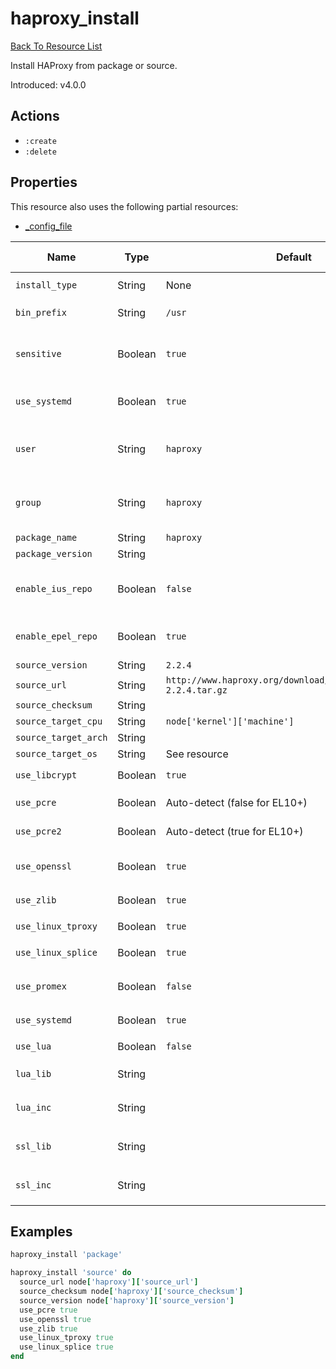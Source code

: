 # haproxy_install

[Back To Resource List](https://github.com/sous-chefs/haproxy#resources)

Install HAProxy from package or source.

Introduced: v4.0.0

## Actions

* `:create`
* `:delete`

## Properties

This resource also uses the following partial resources:

* [_config_file](https://github.com/sous-chefs/haproxy/tree/master/documentation/partial_config_file.md)

| Name                 | Type    | Default                                                          | Description                                                                    | Allowed Values      |
| -------------------- | ------- | ---------------------------------------------------------------- | ------------------------------------------------------------------------------ | ------------------- |
| `install_type`       | String  | None                                                             | Set the installation type                                                      | `package`, `source` |
| `bin_prefix`         | String  | `/usr`                                                           | Set the source compile prefix                                                  |                     |
| `sensitive`          | Boolean | `true`                                                           | Ensure that sensitive resource data is not logged by the chef-client           |                     |
| `use_systemd`        | Boolean | `true`                                                           | Evalues whether to use systemd based on the nodes init package                 |                     |
| `user`               | String  | `haproxy`                                                        | Similar to "uid" but uses the UID of user name `<user name>` from /etc/passwd  |                     |
| `group`              | String  | `haproxy`                                                        | Similar to "gid" but uses the GID of group name `<group name>` from /etc/group |                     |
| `package_name`       | String  | `haproxy`                                                        |                                                                                |                     |
| `package_version`    | String  |                                                                  |                                                                                |                     |
| `enable_ius_repo`    | Boolean | `false`                                                          | Enables the IUS package repo for Centos to install versions >1.5               |                     |
| `enable_epel_repo`   | Boolean | `true`                                                           | Enables the epel repo for RHEL based operating systems                         |                     |
| `source_version`     | String  | `2.2.4`                                                          |                                                                                |                     |
| `source_url`         | String  | `http://www.haproxy.org/download/2.2.4/src/haproxy-2.2.4.tar.gz` |                                                                                |                     |
| `source_checksum`    | String  |                                                                  |                                                                                |                     |
| `source_target_cpu`  | String  | `node['kernel']['machine']`                                      |                                                                                |                     |
| `source_target_arch` | String  |                                                                  |                                                                                |                     |
| `source_target_os`   | String  | See resource                                                     |                                                                                |                     |
| `use_libcrypt`       | Boolean | `true`                                                           |                                                                                | `true`, `false`     |
| `use_pcre`           | Boolean | Auto-detect (false for EL10+)                                   | Include PCRE support (PCRE1)                                                  | `true`, `false`     |
| `use_pcre2`          | Boolean | Auto-detect (true for EL10+)                                    | Include PCRE2 support (PCRE2)                                                 | `true`, `false`     |
| `use_openssl`        | Boolean | `true`                                                           | Include openssl support (<https://openssl.org>)                                | `true`, `false`     |
| `use_zlib`           | Boolean | `true`                                                           | Include ZLIB support                                                           | `true`, `false`     |
| `use_linux_tproxy`   | Boolean | `true`                                                           |                                                                                | `true`, `false`     |
| `use_linux_splice`   | Boolean | `true`                                                           |                                                                                | `true`, `false`     |
| `use_promex`         | Boolean | `false`                                                          | Enable the included Prometheus exporter (HAProxy v2.4+)                        | `true`, `false`     |
| `use_systemd`        | Boolean | `true`                                                           |                                                                                | `true`, `false`     |
| `use_lua`            | Boolean | `false`                                                          | Include Lua support                                                            | `true`, `false`     |
| `lua_lib`            | String  |                                                                  | Path for lua library files ex: `/opt/lib-5.3.5/lib`                            |                     |
| `lua_inc`            | String  |                                                                  | Path for lua library files ex: `/opt/lib-5.3.5/include`                        |                     |
| `ssl_lib`            | String  |                                                                  | Path for openssl library files ex: `/usr/local/openssl/lib`                    |                     |
| `ssl_inc`            | String  |                                                                  | Path for openssl includes files ex: `/usr/local/openssl/inc`                   |                     |

## Examples

```ruby
haproxy_install 'package'
```

```ruby
haproxy_install 'source' do
  source_url node['haproxy']['source_url']
  source_checksum node['haproxy']['source_checksum']
  source_version node['haproxy']['source_version']
  use_pcre true
  use_openssl true
  use_zlib true
  use_linux_tproxy true
  use_linux_splice true
end
```
